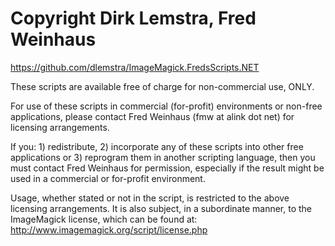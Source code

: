 # Copyright Dirk Lemstra, Fred Weinhaus 
<https://github.com/dlemstra/ImageMagick.FredsScripts.NET>

These scripts are available free of charge for non-commercial use, ONLY.

For use of these scripts in commercial (for-profit) environments or non-free applications, please contact Fred Weinhaus (fmw at alink dot net) for licensing arrangements.

If you: 1) redistribute, 2) incorporate any of these scripts into other free applications or 3) reprogram them in another scripting language, then you must contact Fred Weinhaus for permission, especially if the result might be used in a commercial or for-profit environment.

Usage, whether stated or not in the script, is restricted to the above licensing arrangements. It is also subject, in a subordinate manner, to the ImageMagick license, which can be found at: http://www.imagemagick.org/script/license.php
